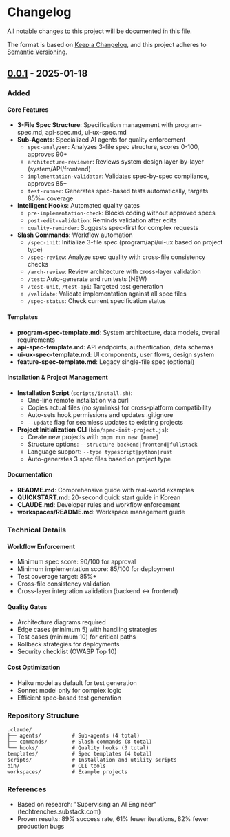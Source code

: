 # Changelog

All notable changes to this project will be documented in this file.

The format is based on [Keep a Changelog](https://keepachangelog.com/en/1.0.0/),
and this project adheres to [Semantic Versioning](https://semver.org/spec/v2.0.0.html).

## [0.0.1] - 2025-01-18

### Added

#### Core Features
- **3-File Spec Structure**: Specification management with program-spec.md, api-spec.md, ui-ux-spec.md
- **Sub-Agents**: Specialized AI agents for quality enforcement
  - `spec-analyzer`: Analyzes 3-file spec structure, scores 0-100, approves 90+
  - `architecture-reviewer`: Reviews system design layer-by-layer (system/API/frontend)
  - `implementation-validator`: Validates spec-by-spec compliance, approves 85+
  - `test-runner`: Generates spec-based tests automatically, targets 85%+ coverage
- **Intelligent Hooks**: Automated quality gates
  - `pre-implementation-check`: Blocks coding without approved specs
  - `post-edit-validation`: Reminds validation after edits
  - `quality-reminder`: Suggests spec-first for complex requests
- **Slash Commands**: Workflow automation
  - `/spec-init`: Initialize 3-file spec (program/api/ui-ux based on project type)
  - `/spec-review`: Analyze spec quality with cross-file consistency checks
  - `/arch-review`: Review architecture with cross-layer validation
  - `/test`: Auto-generate and run tests (NEW)
  - `/test-unit`, `/test-api`: Targeted test generation
  - `/validate`: Validate implementation against all spec files
  - `/spec-status`: Check current specification status

#### Templates
- **program-spec-template.md**: System architecture, data models, overall requirements
- **api-spec-template.md**: API endpoints, authentication, data schemas
- **ui-ux-spec-template.md**: UI components, user flows, design system
- **feature-spec-template.md**: Legacy single-file spec (optional)

#### Installation & Project Management
- **Installation Script** (`scripts/install.sh`):
  - One-line remote installation via curl
  - Copies actual files (no symlinks) for cross-platform compatibility
  - Auto-sets hook permissions and updates .gitignore
  - `--update` flag for seamless updates to existing projects
- **Project Initialization CLI** (`bin/spec-init-project.js`):
  - Create new projects with `pnpm run new [name]`
  - Structure options: `--structure backend|frontend|fullstack`
  - Language support: `--type typescript|python|rust`
  - Auto-generates 3 spec files based on project type

#### Documentation
- **README.md**: Comprehensive guide with real-world examples
- **QUICKSTART.md**: 20-second quick start guide in Korean
- **CLAUDE.md**: Developer rules and workflow enforcement
- **workspaces/README.md**: Workspace management guide

### Technical Details

#### Workflow Enforcement
- Minimum spec score: 90/100 for approval
- Minimum implementation score: 85/100 for deployment
- Test coverage target: 85%+
- Cross-file consistency validation
- Cross-layer integration validation (backend ↔ frontend)

#### Quality Gates
- Architecture diagrams required
- Edge cases (minimum 5) with handling strategies
- Test cases (minimum 10) for critical paths
- Rollback strategies for deployments
- Security checklist (OWASP Top 10)

#### Cost Optimization
- Haiku model as default for test generation
- Sonnet model only for complex logic
- Efficient spec-based test generation

### Repository Structure
```
.claude/
├── agents/          # Sub-agents (4 total)
├── commands/        # Slash commands (8 total)
└── hooks/           # Quality hooks (3 total)
templates/           # Spec templates (4 total)
scripts/             # Installation and utility scripts
bin/                 # CLI tools
workspaces/          # Example projects
```

### References
- Based on research: "Supervising an AI Engineer" (techtrenches.substack.com)
- Proven results: 89% success rate, 61% fewer iterations, 82% fewer production bugs

[0.0.1]: https://github.com/frentis-ai-lab/ai-spec-based-development-helper/releases/tag/v0.0.1
